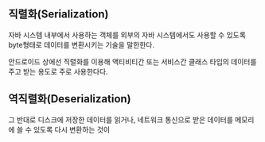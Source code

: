 ## 직렬화(Serialization)
자바 시스템 내부에서 사용하는 객체를 외부의 자바 시스템에서도 사용할 수 있도록 byte형태로 데이터를 변환시키는 기술을 말한한다.

안드로이드 상에선 직렬화를 이용해 액티비티간 또는 서비스간 클래스 타입의 데이터를 주고 받는 용도로 주로 사용한다다.
## 역직렬화(Deserialization)
그 반대로 디스크에 저장한 데이터를 읽거나, 네트워크 통신으로 받은 데이터를 메모리에 쓸 수 있도록 다시 변환하는 것이